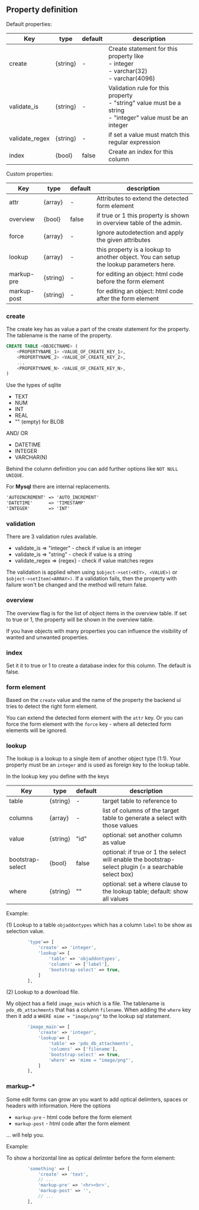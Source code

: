 ## Property definition

Default properties:

| Key            | type     | default | description |
| ---            | ---      | ---     | --- |
| create         | {string} | -       | Create statement for this property like<br>- integer<br>- varchar(32)<br>- varchar(4096) |
| validate_is    | {string} | -       | Validation rule for this property <br>- "string" value must be a string<br>- "integer" value must be an integer|
| validate_regex | {string} | -       | if set a value must match this regular expression |
| index          | {bool}   | false   | Create an index for this column |

Custom properties:

| Key            | type     | default | description |
| ---            | ---      | ---     | --- |
| attr           | {array}  | -       | Attributes to extend the detected form element |
| overview       | {bool}   | false   | if true or 1 this property is shown in overview table of the admin. |
| force          | {array}  | -       | Ignore autodetection and apply the given attributes |
| lookup         | {array}  | -       | this property is a lookup to another object. You can setup the lookup parameters here. |
| markup-pre     | {string} | -       | for editing an object: html code before the form element |
| markup-post    | {string} | -       | for editing an object: html code after the form element |

### create

The create key has as value a part of the create statement for the property.
The tablename is the name of the property.

```sql
CREATE TABLE <OBJECTNAME> (
    <PROPERTYNAME_1> <VALUE_OF_CREATE_KEY_1>,
    <PROPERTYNAME_2> <VALUE_OF_CREATE_KEY_2>,
    ...
    <PROPERTYNAME_N> <VALUE_OF_CREATE_KEY_N>,
)
```

Use the types of sqlite

* TEXT
* NUM
* INT
* REAL
* "" (empty) for BLOB

AND/ OR

* DATETIME
* INTEGER
* VARCHAR(N)

Behind the column definition you can add further options like `NOT NULL UNIQUE`.

For **Mysql** there are internal replacements.

```txt
'AUTOINCREMENT' => 'AUTO_INCREMENT'
'DATETIME'      => 'TIMESTAMP'
'INTEGER'       => 'INT'
```

### validation

There are 3 validation rules available.

* validate_is => "integer" - check if value is an integer
* validate_is => "string" - check if value is a string
* validate_regex => {regex} - check if value matches regex

The validation is applied when using `$object->set(<KEY>, <VALUE>)` or `$object->setItem(<ARRAY>)`. If a validation fails, then the property with failure won't be changed and the method will return false.

### overview

The overview flag is for the list of object items in the overview table. If set to true or 1, the property will be shown in the overview table.

If you have objects with many properties you can influence the visibility of wanted and unwanted properties.

### index

Set it it to true or 1 to create a database index for this column.
The default is false.

### form element

Based on the `create` value and the name of the property the backend ui tries to detect the right form element.

You can extend the detected form element with the `attr` key. Or you can force the form element with the `force` key - where all detected form elements will be ignored.

### lookup

The lookup is a lookup to a single item of another object type (1:1).
Your property must be an `integer` and is used as foreign key to the lookup table.

In the lookup key you define with the keys

| Key              | type     | default | description |
| ---              | ---      | ---     | --- |
| table            | {string} | -       | target table to reference to |
| columns          | {array}  | -       | list of columns of the target table to generate a select with those values |
| value            | {string} | "id"    | optional: set another column as value |
| bootstrap-select | {bool}   | false   | optional: if true or 1 the select will enable the bootstrap-select plugin (= a searchable select box) |
| where            | {string} | ""      | optional: set a where clause to the lookup table; default: show all values |

Example:

(1) Lookup to a table `objaddontypes` which has a column `label` to be show as selection value.

```php
        'type'=> [
            'create' => 'integer',
            'lookup'=> [
                'table' => 'objaddontypes', 
                'columns' => ['label'], 
                'bootstrap-select' => true,
            ]
        ],
```

(2) Lookup to a download file.

My object has a field `image_main` which is a file.
The tablename is `pdo_db_attachments` that has a column `filename`.
When adding the `where` key then it add a `WHERE mime = "image/png"` to the lookup sql statement.

```php
        'image_main'=> [
            'create' => 'integer',
            'lookup'=> [
                'table' => 'pdo_db_attachments', 
                'columns' => ['filename'], 
                'bootstrap-select' => true,
                'where' => 'mime = "image/png"',
            ]
        ],
```

### markup-*

Some edit forms can grow an you want to add optical delimters, spaces or headers with information.
Here the options

* `markup-pre` - html code before the form element
* `markup-post` - html code after the form element

... will help you.

Example:

To show a horizontal line as optical delimter before the form element:

```php
        'something' => [
            'create' => 'text',
            // ...
            'markup-pre' => '<hr><br>',
            'markup-post' => '',
            // ...
        ],
```
